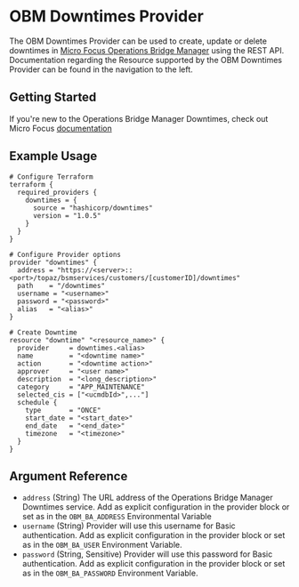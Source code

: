 
# OBM Downtimes Provider

The OBM Downtimes Provider can be used to create, update or delete downtimes in [Micro Focus Operations Bridge Manager](https://docs.microfocus.com/doc/Operations_Bridge_Manager/2020.10) using the REST API. Documentation regarding the Resource supported by the OBM Downtimes Provider can be found in the navigation to the left.

## Getting Started

If you're new to the Operations Bridge Manager Downtimes, check out Micro Focus [documentation](https://docs.microfocus.com/doc/Operations_Bridge_Manager/2020.10/DowntimeRESTService)


## Example Usage

```hcl
# Configure Terraform
terraform {
  required_providers {
    downtimes = {
      source = "hashicorp/downtimes"
      version = "1.0.5"
    }
  }
}

# Configure Provider options
provider "downtimes" {
  address = "https://<server>::<port>/topaz/bsmservices/customers/[customerID]/downtimes"
  path    = "/downtimes"
  username = "<username>"
  password = "<password>"
  alias   = "<alias>"
}

# Create Downtime
resource "downtime" "<resource_name>" {
  provider     = downtimes.<alias>
  name         = "<downtime name>"
  action       = "<downtime action>"
  approver     = "<user name>"
  description  = "<long_description>"
  category     = "APP_MAINTENANCE"
  selected_cis = ["<ucmdbId>",..."]
  schedule {
    type       = "ONCE"
    start_date = "<start_date>"
    end_date   = "<end_date>"
    timezone   = "<timezone>"
  }
}
````

## Argument Reference

- `address` (String) The URL address of the Operations Bridge Manager Downtimes service. Add as explicit configuration in the provider block or set as in the `OBM_BA_ADDRESS` Environmental Variable
- `username` (String) Provider will use this username for Basic authentication. Add as explicit configuration in the provider block or set as in the `OBM_BA_USER` Environment Variable.
- `password` (String, Sensitive) Provider will use this password for Basic authentication. Add as explicit configuration in the provider block or set as in the `OBM_BA_PASSWORD` Environment Variable.

